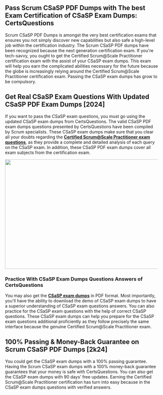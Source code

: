 <h2>Pass Scrum CSaSP PDF Dumps with The best Exam Certification of CSaSP Exam Dumps: CertsQuestions</h2>
<p>Scrum CSaSP PDF Dumps is amongst the very best certification exams that ensures you not simply discover new capabilities but also safe a high-level job within the certification industry. The Scrum CSaSP PDF dumps have been recognized because the next generation certification exam. If you're tech-savvy, you ought to get the Certified Scrum@Scale Practitioner certification exam with the assist of your CSaSP exam dumps. This exam will help you earn the complicated abilities necessary for the future because the globe is increasingly relying around the Certified Scrum@Scale Practitioner certification exam. Passing the CSaSP exam dumps has grow to be compulsory.</p>
<h2>Get Real CSaSP Exam Questions With Updated CSaSP PDF Exam Dumps [2024]</h2>
<p>If you want to pass the CSaSP exam questions, you must go using the updated CSaSP exam dumps from CertsQuestions. The valid CSaSP PDF exam dumps questions presented by CertsQuestions have been compiled by Scrum specialists. These CSaSP exam dumps make sure that you clear all your doubts regarding the <strong><a href="https://www.certsquestions.com/certified-scrum@scale-practitioner-certification.html">Certified Scrum@Scale Practitioner exam questions</a></strong>, as they provide a complete and detailed analysis of each query on the CSaSP exam. In addition, these CSaSP PDF exam dumps cover all exam subjects from the certification exam.</p>
<p><img style="display: block; margin-left: auto; margin-right: auto;" src="https://i.imgur.com/53zZ4Bb.png" alt="" width="720" height="360" /></p>
<h3>Practice With CSaSP Exam Dumps Questions Answers of CertsQuestions</h3>
<p>You may also get the <a href="https://www.certsquestions.com/CSaSP-pdf-dumps.html"><strong>CSaSP exam dumps</strong></a> in PDF format. Most importantly, you'll have the ability to download the demo of CSaSP exam dumps to have a superior understanding of CSaSP exam questions answers. You can also practice for the CSaSP exam questions with the help of correct CSaSP questions. These CSaSP exam dumps can help you prepare for the CSaSP exam questions additional proficiently as they follow precisely the same interface because the genuine Certified Scrum@Scale Practitioner exam.</p>
<h2>100% Passing &amp; Money-Back Guarantee on Scrum CSaSP PDF Dumps [2k24]</h2>
<p>You could get the CSaSP exam dumps with a 100% passing guarantee. Having the Scrum CSaSP exam dumps with a 100% money-back guarantee guarantees that your money is safe with CertsQuestions. You can also get the CSaSP exam dumps with 90 days&rsquo; free updates. Earning the Certified Scrum@Scale Practitioner certification has turn into easy because in the CSaSP exam dumps questions with verified answers.</p>
